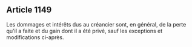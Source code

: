 Article 1149
----
Les dommages et intérêts dus au créancier sont, en général, de la perte qu'il a
faite et du gain dont il a été privé, sauf les exceptions et modifications
ci-après.
